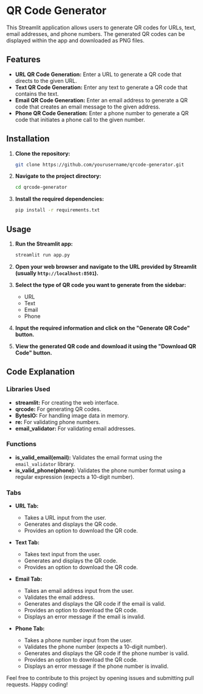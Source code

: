 # QR Code Generator

This Streamlit application allows users to generate QR codes for URLs, text, email addresses, and phone numbers. The generated QR codes can be displayed within the app and downloaded as PNG files.

## Features

- **URL QR Code Generation:** Enter a URL to generate a QR code that directs to the given URL.
- **Text QR Code Generation:** Enter any text to generate a QR code that contains the text.
- **Email QR Code Generation:** Enter an email address to generate a QR code that creates an email message to the given address.
- **Phone QR Code Generation:** Enter a phone number to generate a QR code that initiates a phone call to the given number.

## Installation

1. **Clone the repository:**
   ```sh
   git clone https://github.com/yourusername/qrcode-generator.git
   ```
2. **Navigate to the project directory:**
   ```sh
   cd qrcode-generator
   ```
3. **Install the required dependencies:**
   ```sh
   pip install -r requirements.txt
   ```

## Usage

1. **Run the Streamlit app:**
   ```sh
   streamlit run app.py
   ```
2. **Open your web browser and navigate to the URL provided by Streamlit (usually `http://localhost:8501`).**

3. **Select the type of QR code you want to generate from the sidebar:**
   - URL
   - Text
   - Email
   - Phone

4. **Input the required information and click on the "Generate QR Code" button.**

5. **View the generated QR code and download it using the "Download QR Code" button.**

## Code Explanation

### Libraries Used

- **streamlit:** For creating the web interface.
- **qrcode:** For generating QR codes.
- **BytesIO:** For handling image data in memory.
- **re:** For validating phone numbers.
- **email_validator:** For validating email addresses.

### Functions

- **is_valid_email(email):** Validates the email format using the `email_validator` library.
- **is_valid_phone(phone):** Validates the phone number format using a regular expression (expects a 10-digit number).

### Tabs

- **URL Tab:**
  - Takes a URL input from the user.
  - Generates and displays the QR code.
  - Provides an option to download the QR code.

- **Text Tab:**
  - Takes text input from the user.
  - Generates and displays the QR code.
  - Provides an option to download the QR code.

- **Email Tab:**
  - Takes an email address input from the user.
  - Validates the email address.
  - Generates and displays the QR code if the email is valid.
  - Provides an option to download the QR code.
  - Displays an error message if the email is invalid.

- **Phone Tab:**
  - Takes a phone number input from the user.
  - Validates the phone number (expects a 10-digit number).
  - Generates and displays the QR code if the phone number is valid.
  - Provides an option to download the QR code.
  - Displays an error message if the phone number is invalid.

Feel free to contribute to this project by opening issues and submitting pull requests. Happy coding!
